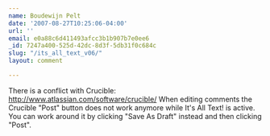 ```yaml
---
name: Boudewijn Pelt
date: '2007-08-27T10:25:06-04:00'
url: ''
email: e0a88c6d411493afcc3b1b907b7e0ee6
_id: 7247a400-525d-42dc-8d3f-5db31f0c684c
slug: "/its_all_text_v06/"
layout: comment

---
```


There  is a conflict with Crucible:
http://www.atlassian.com/software/crucible/
When editing comments the Crucible "Post" button does not work anymore while It's All Text! is active.
You can work around it by clicking "Save As Draft" instead and then clicking "Post".
